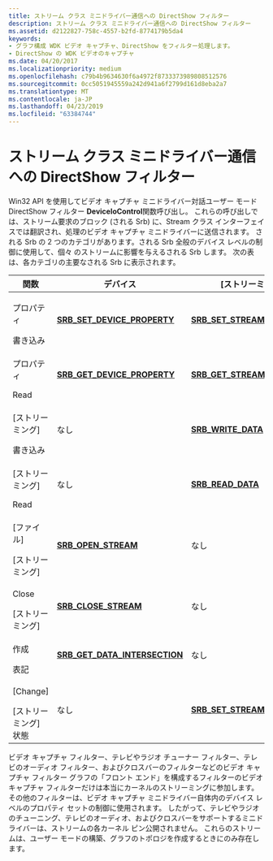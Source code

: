 ```yaml
---
title: ストリーム クラス ミニドライバー通信への DirectShow フィルター
description: ストリーム クラス ミニドライバー通信への DirectShow フィルター
ms.assetid: d2122827-758c-4557-b2fd-8774179b5da4
keywords:
- グラフ構成 WDK ビデオ キャプチャ、DirectShow をフィルター処理します。
- DirectShow の WDK ビデオのキャプチャ
ms.date: 04/20/2017
ms.localizationpriority: medium
ms.openlocfilehash: c79b4b9634630f6a4972f8733373989808512576
ms.sourcegitcommit: 0cc5051945559a242d941a6f2799d161d8eba2a7
ms.translationtype: MT
ms.contentlocale: ja-JP
ms.lasthandoff: 04/23/2019
ms.locfileid: "63384744"
---
```

# <a name="directshow-filter-to-stream-class-minidriver-communication"></a>ストリーム クラス ミニドライバー通信への DirectShow フィルター


Win32 API を使用してビデオ キャプチャ ミニドライバー対話ユーザー モード DirectShow フィルター **DeviceIoControl**関数呼び出し。 これらの呼び出しでは、ストリーム要求のブロック (される Srb) に、Stream クラス インターフェイスでは翻訳され、処理のビデオ キャプチャ ミニドライバーに送信されます。 される Srb の 2 つのカテゴリがあります。される Srb 全般のデバイス レベルの制御に使用して、個々 のストリームに影響を与えるされる Srb します。 次の表は、各カテゴリの主要なされる Srb に表示されます。

<table>
<colgroup>
<col width="33%" />
<col width="33%" />
<col width="33%" />
</colgroup>
<thead>
<tr class="header">
<th>関数</th>
<th>デバイス</th>
<th>[ストリーミング]</th>
</tr>
</thead>
<tbody>
<tr class="odd">
<td><p>プロパティ</p>
<div>
 
</div>
書き込み</td>
<td><p><a href="https://msdn.microsoft.com/library/windows/hardware/ff568204" data-raw-source="[&lt;strong&gt;SRB_SET_DEVICE_PROPERTY&lt;/strong&gt;](https://msdn.microsoft.com/library/windows/hardware/ff568204)"><strong>SRB_SET_DEVICE_PROPERTY</strong></a></p></td>
<td><p><a href="https://msdn.microsoft.com/library/windows/hardware/ff568207" data-raw-source="[&lt;strong&gt;SRB_SET_STREAM_PROPERTY&lt;/strong&gt;](https://msdn.microsoft.com/library/windows/hardware/ff568207)"><strong>SRB_SET_STREAM_PROPERTY</strong></a></p></td>
</tr>
<tr class="even">
<td><p>プロパティ</p>
<div>
 
</div>
Read</td>
<td><p><a href="https://msdn.microsoft.com/library/windows/hardware/ff568170" data-raw-source="[&lt;strong&gt;SRB_GET_DEVICE_PROPERTY&lt;/strong&gt;](https://msdn.microsoft.com/library/windows/hardware/ff568170)"><strong>SRB_GET_DEVICE_PROPERTY</strong></a></p></td>
<td><p><a href="https://msdn.microsoft.com/library/windows/hardware/ff568175" data-raw-source="[&lt;strong&gt;SRB_GET_STREAM_PROPERTY&lt;/strong&gt;](https://msdn.microsoft.com/library/windows/hardware/ff568175)"><strong>SRB_GET_STREAM_PROPERTY</strong></a></p></td>
</tr>
<tr class="odd">
<td><p>[ストリーミング]</p>
<div>
 
</div>
書き込み</td>
<td><p>なし</p></td>
<td><p><a href="https://msdn.microsoft.com/library/windows/hardware/ff568220" data-raw-source="[&lt;strong&gt;SRB_WRITE_DATA&lt;/strong&gt;](https://msdn.microsoft.com/library/windows/hardware/ff568220)"><strong>SRB_WRITE_DATA</strong></a></p></td>
</tr>
<tr class="even">
<td><p>[ストリーミング]</p>
<div>
 
</div>
Read</td>
<td><p>なし</p></td>
<td><p><a href="https://msdn.microsoft.com/library/windows/hardware/ff568200" data-raw-source="[&lt;strong&gt;SRB_READ_DATA&lt;/strong&gt;](https://msdn.microsoft.com/library/windows/hardware/ff568200)"><strong>SRB_READ_DATA</strong></a></p></td>
</tr>
<tr class="odd">
<td><p>[ファイル]</p>
<div>
 
</div>
[ストリーミング]</td>
<td><p><a href="https://msdn.microsoft.com/library/windows/hardware/ff568191" data-raw-source="[&lt;strong&gt;SRB_OPEN_STREAM&lt;/strong&gt;](https://msdn.microsoft.com/library/windows/hardware/ff568191)"><strong>SRB_OPEN_STREAM</strong></a></p></td>
<td><p>なし</p></td>
</tr>
<tr class="even">
<td><p>Close</p>
<div>
 
</div>
[ストリーミング]</td>
<td><p><a href="https://msdn.microsoft.com/library/windows/hardware/ff568165" data-raw-source="[&lt;strong&gt;SRB_CLOSE_STREAM&lt;/strong&gt;](https://msdn.microsoft.com/library/windows/hardware/ff568165)"><strong>SRB_CLOSE_STREAM</strong></a></p></td>
<td><p>なし</p></td>
</tr>
<tr class="odd">
<td><p>作成</p>
<div>
 
</div>
表記</td>
<td><p><a href="https://msdn.microsoft.com/library/windows/hardware/ff568168" data-raw-source="[&lt;strong&gt;SRB_GET_DATA_INTERSECTION&lt;/strong&gt;](https://msdn.microsoft.com/library/windows/hardware/ff568168)"><strong>SRB_GET_DATA_INTERSECTION</strong></a></p></td>
<td><p>なし</p></td>
</tr>
<tr class="even">
<td><p>[Change]</p>
<div>
 
</div>
[ストリーミング]
<div>
 
</div>
状態</td>
<td><p>なし</p></td>
<td><p><a href="https://msdn.microsoft.com/library/windows/hardware/ff568210" data-raw-source="[&lt;strong&gt;SRB_SET_STREAM_STATE&lt;/strong&gt;](https://msdn.microsoft.com/library/windows/hardware/ff568210)"><strong>SRB_SET_STREAM_STATE</strong></a></p></td>
</tr>
</tbody>
</table>

 

ビデオ キャプチャ フィルター、テレビやラジオ チューナー フィルター、テレビのオーディオ フィルター、およびクロスバーのフィルターなどのビデオ キャプチャ フィルター グラフの「フロント エンド」を構成するフィルターのビデオ キャプチャ フィルターだけは本当にカーネルのストリーミングに参加します。 その他のフィルターは、ビデオ キャプチャ ミニドライバー自体内のデバイス レベルのプロパティ セットの制御に使用されます。 したがって、テレビやラジオのチューニング、テレビのオーディオ、およびクロスバーをサポートするミニドライバーは、ストリームの各カーネル ピン公開されません。 これらのストリームは、ユーザー モードの構築、グラフのトポロジを作成するときにのみ存在します。

 

 




